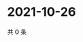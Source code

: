 # 2021-10-26

共 0 条

<!-- BEGIN -->
<!-- 最后更新时间 Tue Oct 26 2021 18:17:12 GMT+0800 (China Standard Time) -->

<!-- END -->
